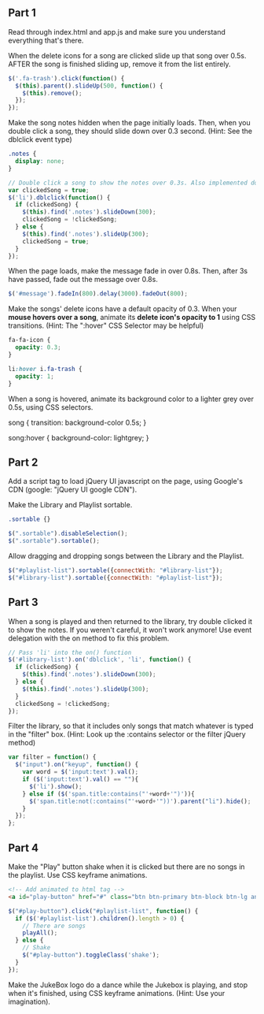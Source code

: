 ## Part 1
Read through index.html and app.js and make sure you understand everything that's there.

When the delete icons for a song are clicked slide up that song over 0.5s. AFTER the song is finished sliding up, remove it from the list entirely.

```js
$('.fa-trash').click(function() {
  $(this).parent().slideUp(500, function() {
    $(this).remove();
  });
});
```

Make the song notes hidden when the page initially loads. Then, when you double click a song, they should slide down over 0.3 second. (Hint: See the dblclick event type)
```css
.notes {
  display: none;
}
```
```js
// Double click a song to show the notes over 0.3s. Also implemented double click to close.
var clickedSong = true;
$('li').dblclick(function() {
  if (clickedSong) {
    $(this).find('.notes').slideDown(300);
    clickedSong = !clickedSong;
  } else {
    $(this).find('.notes').slideUp(300);
    clickedSong = true;
  }
});
```

When the page loads, make the message fade in over 0.8s. Then, after 3s have passed, fade out the message over 0.8s.
```js
$('#message').fadeIn(800).delay(3000).fadeOut(800);
```

Make the songs' delete icons have a default opacity of 0.3. When your **mouse hovers over a song**, animate its **delete icon's opacity to 1** using CSS transitions. (Hint: The ":hover" CSS Selector may be helpful)

```css
fa-fa-icon {
  opacity: 0.3;
}

li:hover i.fa-trash {
  opacity: 1;
}
```

When a song is hovered, animate its background color to a lighter grey over 0.5s, using CSS selectors.

song {
  transition: background-color 0.5s;
}

song:hover {
  background-color: lightgrey;
}


## Part 2
Add a script tag to load jQuery UI javascript on the page, using Google's CDN (google: "jQuery UI google CDN").

<!-- <script src="http://code.jquery.com/ui/1.11.4/jquery-ui.js"></script> -->

Make the Library and Playlist sortable.
```css
.sortable {}
```

```js
$(".sortable").disableSelection();
$(".sortable").sortable();
```

Allow dragging and dropping songs between the Library and the Playlist.
```js
$("#playlist-list").sortable({connectWith: "#library-list"});
$("#library-list").sortable({connectWith: "#playlist-list"});
```

## Part 3
When a song is played and then returned to the library, try double clicked it to show the notes. If you weren't careful, it won't work anymore! Use event delegation with the on method to fix this problem.
```js
// Pass 'li' into the on() function
$('#library-list').on('dblclick', 'li', function() {
  if (clickedSong) {
    $(this).find('.notes').slideDown(300);
  } else {
    $(this).find('.notes').slideUp(300);
  }
  clickedSong = !clickedSong;
});
```

Filter the library, so that it includes only songs that match whatever is typed in the "filter" box. (Hint: Look up the :contains selector or the filter jQuery method)
```js
var filter = function() {
  $("input").on("keyup", function() {
    var word = $('input:text').val();
    if ($('input:text').val() == ""){
      $('li').show();
    } else if ($('span.title:contains("'+word+'")')){
      $('span.title:not(:contains("'+word+'"))').parent("li").hide();
    }
  });
};
```

## Part 4
Make the "Play" button shake when it is clicked but there are no songs in the playlist. Use CSS keyframe animations.

```html
<!-- Add animated to html tag -->
<a id="play-button" href="#" class="btn btn-primary btn-block btn-lg animated">
```
```js
$("#play-button").click("#playlist-list", function() {
  if ($('#playlist-list').children().length > 0) {
    // There are songs
    playAll();
  } else {
    // Shake
    $("#play-button").toggleClass('shake');
  }
});
```
Make the JukeBox logo do a dance while the Jukebox is playing, and stop when it's finished, using CSS keyframe animations. (Hint: Use your imagination).
